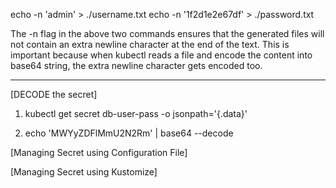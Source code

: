 
echo -n 'admin' > ./username.txt
echo -n '1f2d1e2e67df' > ./password.txt

The -n flag in the above two commands ensures that the generated files will not contain an extra newline character at the end of the text. This is important because when kubectl reads a file and encode the content into base64 string, the extra newline character gets encoded too.

---

[DECODE the secret]

1. kubectl get secret db-user-pass -o jsonpath='{.data}'

2. echo 'MWYyZDFlMmU2N2Rm' | base64 --decode

[Managing Secret using Configuration File]

[Managing Secret using Kustomize]
